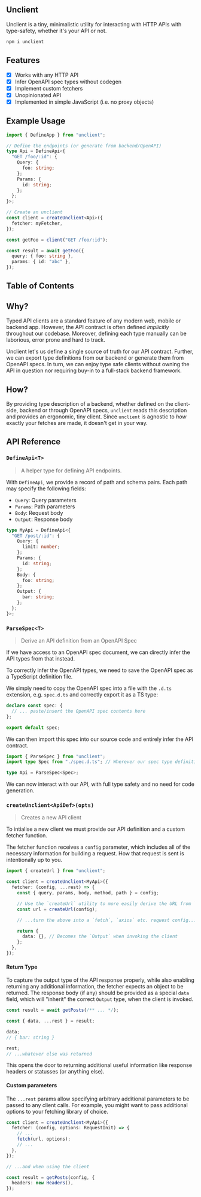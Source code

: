 ## Unclient

Unclient is a tiny, minimalistic utility for interacting with HTTP APIs with type-safety, whether it's your API or not.

```sh
npm i unclient
```

## Features

- [x] Works with any HTTP API
- [x] Infer OpenAPI spec types without codegen
- [x] Implement custom fetchers
- [x] Unopinionated API
- [x] Implemented in simple JavaScript (i.e. no proxy objects)

## Example Usage

```ts
import { DefineApp } from "unclient";

// Define the endpoints (or generate from backend/OpenAPI)
type Api = DefineApi<{
  "GET /foo/:id": {
    Query: {
      foo: string;
    };
    Params: {
      id: string;
    };
  };
}>;

// Create an unclient
const client = createUnclient<Api>({
  fetcher: myFetcher,
});

const getFoo = client("GET /foo/:id");

const result = await getFoo({
  query: { foo: string },
  params: { id: "abc" },
});
```

## Table of Contents

## Why?

Typed API clients are a standard feature of any modern web, mobile or backend app. However, the API contract is often defined _implicitly_ throughout our codebase. Moreover, defining each type manually can be laborious, error prone and hard to track.

Unclient let's us define a single source of truth for our API contract. Further, we can export type definitions from our backend or generate them from OpenAPI specs. In turn, we can enjoy type safe clients without owning the API in question nor requiring buy-in to a full-stack backend framework.

## How?

By providing type description of a backend, whether defined on the client-side, backend or through OpenAPI specs, `unclient` reads this description and provides an ergonomic, tiny client. Since `unclient` is agnostic to _how_ exactly your fetches are made, it doesn't get in your way.

## API Reference

### `DefineApi<T>`

> A helper type for defining API endpoints.

With `DefineApi`, we provide a record of path and schema pairs. Each path may specify the following fields:

- `Query`: Query parameters
- `Params`: Path parameters
- `Body`: Request body
- `Output`: Response body

```ts
type MyApi = DefineApi<{
  "GET /post/:id": {
    Query: {
      limit: number;
    };
    Params: {
      id: string;
    };
    Body: {
      foo: string;
    };
    Output: {
      bar: string;
    };
  };
}>;
```

### `ParseSpec<T>`

> Derive an API definition from an OpenAPI Spec

If we have access to an OpenAPI spec document, we can directly infer the API types from that instead.

To correctly infer the OpenAPI types, we need to save the OpenAPI spec as a TypeScript definition file.

We simply need to copy the OpenAPI spec into a file with the `.d.ts` extension, e.g. `spec.d.ts` and correctly export it as a TS type:

```ts
declare const spec: {
  // ... paste/insert the OpenAPI spec contents here
};

export default spec;
```

We can then import this spec into our source code and entirely infer the API contract.

```ts
import { ParseSpec } from "unclient";
import type Spec from "./spec.d.ts"; // Wherever our spec type definition is

type Api = ParseSpec<Spec>;
```

We can now interact with our API, with full type safety and no need for code generation.

### `createUnclient<ApiDef>(opts)`

> Creates a new API client

To intialise a new client we must provide our API definition and a custom fetcher function.

The fetcher function receives a `config` parameter, which includes all of the necessary information for building a request. How that request is sent is intentionally up to you.

```ts
import { createUrl } from "unclient";

const client = createUnclient<MyApi>({
  fetcher: (config, ...rest) => {
    const { query, params, body, method, path } = config;

    // Use the `createUrl` utility to more easily derive the URL from `config`
    const url = createUrl(config);

    // ...turn the above into a `fetch`, `axios` etc. request config...

    return {
      data: {}, // Becomes the `Output` when invoking the client
    };
  },
});
```

#### Return Type

To capture the output type of the API response properly, while also enabling returning any additional information, the fetcher expects an object to be returned. The response body (if any) should be provided as a special `data` field, which will "inherit" the correct `Output` type, when the client is invoked.

```ts
const result = await getPosts(/** ... */);

const { data, ...rest } = result;

data;
// { bar: string }

rest;
// ...whatever else was returned
```

This opens the door to returning additional useful information like response headers or statusses (or anything else).

#### Custom parameters

The `...rest` params allow specifying arbitrary additional parameters to be passed to any client calls. For example, you might want to pass additional options to your fetching library of choice.

```ts
const client = createUnclient<MyApi>({
  fetcher: (config, options: RequestInit) => {
    // ...
    fetch(url, options);
    // ...
  },
});

// ...and when using the client

const result = getPosts(config, {
  headers: new Headers(),
});
```
